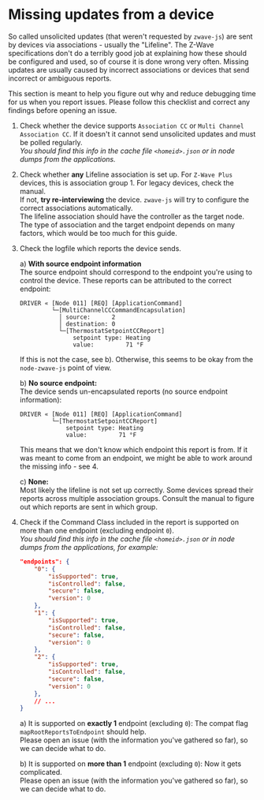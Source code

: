# Missing updates from a device

So called unsolicited updates (that weren't requested by `zwave-js`) are sent by devices via associations - usually the "Lifeline". The Z-Wave specifications don't do a terribly good job at explaining how these should be configured and used, so of course it is done wrong very often. Missing updates are usually caused by incorrect associations or devices that send incorrect or ambiguous reports.

This section is meant to help you figure out why and reduce debugging time for us when you report issues. Please follow this checklist and correct any findings before opening an issue.

1. Check whether the device supports `Association CC` or `Multi Channel Association CC`. If it doesn't it cannot send unsolicited updates and must be polled regularly.  
   _You should find this info in the cache file `<homeid>.json` or in node dumps from the applications._

1. Check whether **any** Lifeline association is set up. For `Z-Wave Plus` devices, this is association group 1. For legacy devices, check the manual.  
   If not, **try re-interviewing** the device. `zwave-js` will try to configure the correct associations automatically.  
   The lifeline association should have the controller as the target node. The type of association and the target endpoint depends on many factors, which would be too much for this guide.

1. Check the logfile which reports the device sends.

    a) **With source endpoint information**  
    The source endpoint should correspond to the endpoint you're using to control the device. These reports can be attributed to the correct endpoint:

    ```log
    DRIVER « [Node 011] [REQ] [ApplicationCommand]
             └─[MultiChannelCCCommandEncapsulation]
               │ source:      2
               │ destination: 0
               └─[ThermostatSetpointCCReport]
                   setpoint type: Heating
                   value:         71 °F
    ```

    If this is not the case, see b). Otherwise, this seems to be okay from the `node-zwave-js` point of view.

    b) **No source endpoint:**  
    The device sends un-encapsulated reports (no source endpoint information):

    ```log
    DRIVER « [Node 011] [REQ] [ApplicationCommand]
             └─[ThermostatSetpointCCReport]
                 setpoint type: Heating
                 value:         71 °F
    ```

    This means that we don't know which endpoint this report is from. If it was meant to come from an endpoint, we might be able to work around the missing info - see 4.

    c) **None:**  
    Most likely the lifeline is not set up correctly. Some devices spread their reports across multiple association groups. Consult the manual to figure out which reports are sent in which group.

1. Check if the Command Class included in the report is supported on more than one endpoint (excluding endpoint `0`).  
   _You should find this info in the cache file `<homeid>.json` or in node dumps from the applications, for example:_

    ```json
    "endpoints": {
        "0": {
            "isSupported": true,
            "isControlled": false,
            "secure": false,
            "version": 0
        },
        "1": {
            "isSupported": true,
            "isControlled": false,
            "secure": false,
            "version": 0
        },
        "2": {
            "isSupported": true,
            "isControlled": false,
            "secure": false,
            "version": 0
        },
        // ...
    }
    ```

    a) It is supported on **exactly 1** endpoint (excluding `0`): The compat flag `mapRootReportsToEndpoint` should help.  
     Please open an issue (with the information you've gathered so far), so we can decide what to do.

    b) It is supported on **more than 1** endpoint (excluding `0`): Now it gets complicated.  
     Please open an issue (with the information you've gathered so far), so we can decide what to do.

